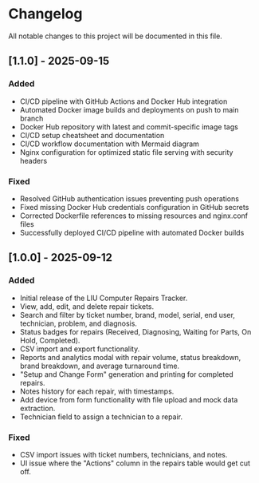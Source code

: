 # Changelog

All notable changes to this project will be documented in this file.

## [1.1.0] - 2025-09-15

### Added
- CI/CD pipeline with GitHub Actions and Docker Hub integration
- Automated Docker image builds and deployments on push to main branch
- Docker Hub repository with latest and commit-specific image tags
- CI/CD setup cheatsheet and documentation
- CI/CD workflow documentation with Mermaid diagram
- Nginx configuration for optimized static file serving with security headers

### Fixed
- Resolved GitHub authentication issues preventing push operations
- Fixed missing Docker Hub credentials configuration in GitHub secrets
- Corrected Dockerfile references to missing resources and nginx.conf files
- Successfully deployed CI/CD pipeline with automated Docker builds

## [1.0.0] - 2025-09-12

### Added
- Initial release of the LIU Computer Repairs Tracker.
- View, add, edit, and delete repair tickets.
- Search and filter by ticket number, brand, model, serial, end user, technician, problem, and diagnosis.
- Status badges for repairs (Received, Diagnosing, Waiting for Parts, On Hold, Completed).
- CSV import and export functionality.
- Reports and analytics modal with repair volume, status breakdown, brand breakdown, and average turnaround time.
- "Setup and Change Form" generation and printing for completed repairs.
- Notes history for each repair, with timestamps.
- Add device from form functionality with file upload and mock data extraction.
- Technician field to assign a technician to a repair.

### Fixed
- CSV import issues with ticket numbers, technicians, and notes.
- UI issue where the "Actions" column in the repairs table would get cut off.